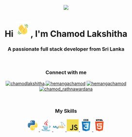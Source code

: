 <p align="center"><picture align="center"><img align="center" src ="https://github.com/7oSkaaa/7oSkaaa/blob/main/Images/about_me.gif?raw=true" width=150px></picture></p>
<h1 align="center">Hi <img src="wave.gif" alt="👋" width="50" height="50" />, I'm Chamod Lakshitha</h1>
<h3 align="center">A passionate full stack developer from Sri Lanka</h3><br>

<h3 align="center">Connect with me</h3>
<p align="center">
    <a href="https://linkedin.com/in/chamodlakshitha" target="blank">
        <img align="center" src="https://raw.githubusercontent.com/rahuldkjain/github-profile-readme-generator/master/src/images/icons/Social/linked-in-alt.svg" alt="chamodlakshitha" height="30" width="40" />
    </a>
    <a href="https://twitter.com/hemangachamod" target="blank"><img align="center" src="https://raw.githubusercontent.com/rahuldkjain/github-profile-readme-generator/master/src/images/icons/Social/twitter.svg" alt="hemangachamod" height="30" width="40" /></a>
    <a href="https://fb.com/hemangachamod" target="blank"><img align="center" src="https://raw.githubusercontent.com/rahuldkjain/github-profile-readme-generator/master/src/images/icons/Social/facebook.svg" alt="hemangachamod" height="30" width="40" /></a>
<a href="https://instagram.com/chamod_rathnawardana" target="blank"><img align="center" src="https://raw.githubusercontent.com/rahuldkjain/github-profile-readme-generator/master/src/images/icons/Social/instagram.svg" alt="chamod_rathnawardana" height="30" width="40" /></a>
</p><br>

<h3 align="center">My Skills</h3>
<p align="center"> 
    <a href="https://www.python.org" target="_blank" rel="noreferrer"> 
      <img src="https://raw.githubusercontent.com/devicons/devicon/master/icons/python/python-original.svg" alt="python" width="40" height="40"/> 
    </a> 
    <a href="https://www.java.com" target="_blank" rel="noreferrer"> 
        <img src="https://raw.githubusercontent.com/devicons/devicon/master/icons/java/java-original.svg" alt="java" width="40" height="40"/> 
    </a> 
    <a href="https://www.mysql.com/" target="_blank" rel="noreferrer"> 
        <img src="https://raw.githubusercontent.com/devicons/devicon/master/icons/mysql/mysql-original-wordmark.svg" alt="mysql" width="40" height="40"/> 
    </a> 
    <a href="https://developer.mozilla.org/en-US/docs/Web/JavaScript" target="_blank" rel="noreferrer"> 
        <img src="https://raw.githubusercontent.com/devicons/devicon/master/icons/javascript/javascript-original.svg" alt="javascript" width="40" height="40"/> 
    </a> 
    <a href="https://www.w3schools.com/css/" target="_blank" rel="noreferrer"> 
        <img src="https://raw.githubusercontent.com/devicons/devicon/master/icons/css3/css3-original-wordmark.svg" alt="css3" width="40" height="40"/> 
    </a> 
    <a href="https://www.w3.org/html/" target="_blank" rel="noreferrer"> 
        <img src="https://raw.githubusercontent.com/devicons/devicon/master/icons/html5/html5-original-wordmark.svg" alt="html5" width="40" height="40"/> 
    </a> 
</p>
